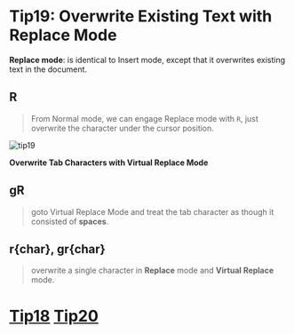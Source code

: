 # Tip19: Overwrite Existing Text with Replace Mode

**Replace mode**: is identical to Insert mode, except that it overwrites existing text in the document.

## R
>From Normal mode, we can engage Replace mode with `R`, just overwrite the character under the cursor position.

![tip19](images/tip19.png)

**Overwrite Tab Characters with Virtual Replace Mode**

## gR
>goto Virtual Replace Mode and treat the tab character as though it consisted of **spaces**.

## r{char}, gr{char}
>overwrite a single character in **Replace** mode and **Virtual Replace** mode.

# [Tip18](tip18.md) [Tip20](tip20.md)
